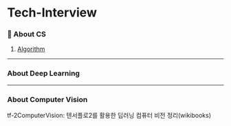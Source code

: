 # Tech-Interview

### 🥑 About CS
1) [Algorithm](https://github.com/Han-lim/Tech-Interview/tree/main/Algorithm)

----
### About Deep Learning

  
----
### About Computer Vision
tf-2ComputerVision: 텐서플로2를 활용한 딥러닝 컴퓨터 비전 정리(wikibooks)
